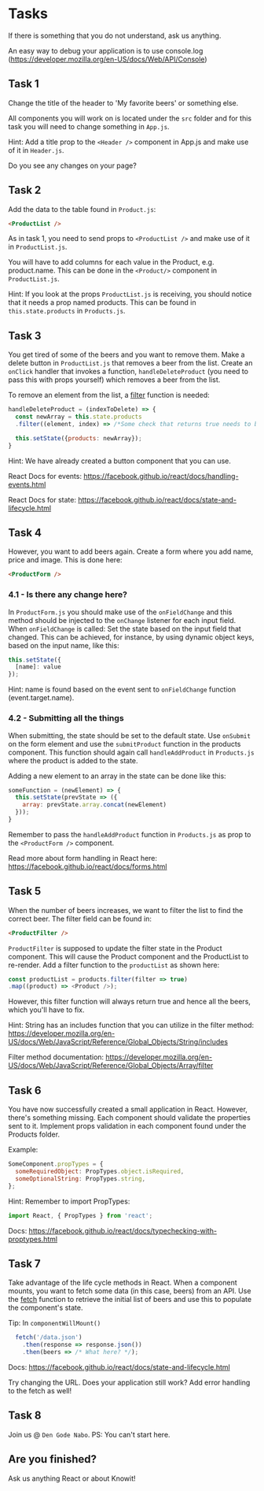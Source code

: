 # Tasks

If there is something that you do not understand, ask us anything.

An easy way to debug your application is to use console.log (https://developer.mozilla.org/en-US/docs/Web/API/Console)
## Task 1
Change the title of the header to 'My favorite beers' or something else.

All components you will work on is located under the `src` folder and for this task you will need to change something in `App.js`.

Hint: Add a title prop to the `<Header />` component in App.js and make use of it in `Header.js`.

Do you see any changes on your page?

## Task 2
Add the data to the table found in `Product.js`:
```html
<ProductList />
```

As in task 1, you need to send props to `<ProductList />` and make use of it in `ProductList.js`.

You will have to add columns for each value in the Product, e.g. product.name. This can be done in the
`<Product/>` component in `ProductList.js`.

Hint: If you look at the props `ProductList.js` is receiving, you should notice that it needs a prop named products. This can be found in `this.state.products` in `Products.js`.

## Task 3
You get tired of some of the beers and you want to remove them. Make a delete button in `ProductList.js` that removes a beer from the list. Create an `onClick` handler that invokes a function, `handleDeleteProduct` (you need to pass this with props yourself) which removes a beer from the list.

To remove an element from the list, a [filter](https://developer.mozilla.org/en-US/docs/Web/JavaScript/Reference/Global_Objects/Array/filter) function is needed:

```javascript
handleDeleteProduct = (indexToDelete) => {
  const newArray = this.state.products
  .filter((element, index) => /*Some check that returns true needs to be implemented here...*/);

  this.setState({products: newArray});
}
```


Hint: We have already created a button component that you can use.

React Docs for events: https://facebook.github.io/react/docs/handling-events.html

React Docs for state: https://facebook.github.io/react/docs/state-and-lifecycle.html

## Task 4
However, you want to add beers again. Create a form where you add name, price and image. This is done here:

```html
<ProductForm />
```

### 4.1 - Is there any change here?
In `ProductForm.js` you should make use of the `onFieldChange` and this method should be injected to the `onChange` listener for each input field. When `onFieldChange` is called: Set the state based on the input field that changed. This can be achieved, for instance, by using dynamic object keys, based on the input name, like this:

```javascript
this.setState({
  [name]: value
});
```
Hint: name is found based on the event sent to `onFieldChange` function (event.target.name).

### 4.2 - Submitting all the things
When submitting, the state should be set to the default state. Use `onSubmit` on the form element and use the `submitProduct` function in the products component. This function should again call `handleAddProduct` in `Products.js` where the product is added to the state.

Adding a new element to an array in the state can be done like this:
```javascript
someFunction = (newElement) => {
  this.setState(prevState => ({
    array: prevState.array.concat(newElement)
  }));
}
```

Remember to pass the `handleAddProduct` function in `Products.js` as prop to the `<ProductForm />` component.

Read more about form handling in React here: https://facebook.github.io/react/docs/forms.html

## Task 5
When the number of beers increases, we want to filter the list to find the correct beer. The filter field can be found in:

```html
<ProductFilter />
```

`ProductFilter` is supposed to update the filter state in the Product component. This will cause the Product component and the ProductList to re-render. Add a filter function to the `productList` as shown here:

```javascript
const productList = products.filter(filter => true)
.map((product) => <Product />);
```
However, this filter function will always return true and hence all the beers, which you'll have to fix.

Hint: String has an includes function that you can utilize in the filter method: https://developer.mozilla.org/en-US/docs/Web/JavaScript/Reference/Global_Objects/String/includes

Filter method documentation: https://developer.mozilla.org/en-US/docs/Web/JavaScript/Reference/Global_Objects/Array/filter


## Task 6
You have now successfully created a small application in React. However, there's something missing. Each component should validate the properties sent to it. Implement props validation in each component found under the Products folder.

Example:
```javascript
SomeComponent.propTypes = {
  someRequiredObject: PropTypes.object.isRequired,
  someOptionalString: PropTypes.string,
};
```

Hint: Remember to import PropTypes:
```javascript
import React, { PropTypes } from 'react';
```
Docs: https://facebook.github.io/react/docs/typechecking-with-proptypes.html

## Task 7
Take advantage of the life cycle methods in React. When a component mounts, you want to fetch some data (in this case, beers) from an API. Use the [fetch](https://github.com/github/fetch#json) function to retrieve the initial list of beers and use this to populate the component's state.

Tip: In `componentWillMount()`

```javascript
  fetch('/data.json')
    .then(response => response.json())
    .then(beers => /* What here? */);
```

Docs: https://facebook.github.io/react/docs/state-and-lifecycle.html

Try changing the URL. Does your application still work? Add error handling to the fetch as well!

## Task 8
Join us @ `Den Gode Nabo`. PS: You can't start here.

## Are you finished?
Ask us anything React or about Knowit!
